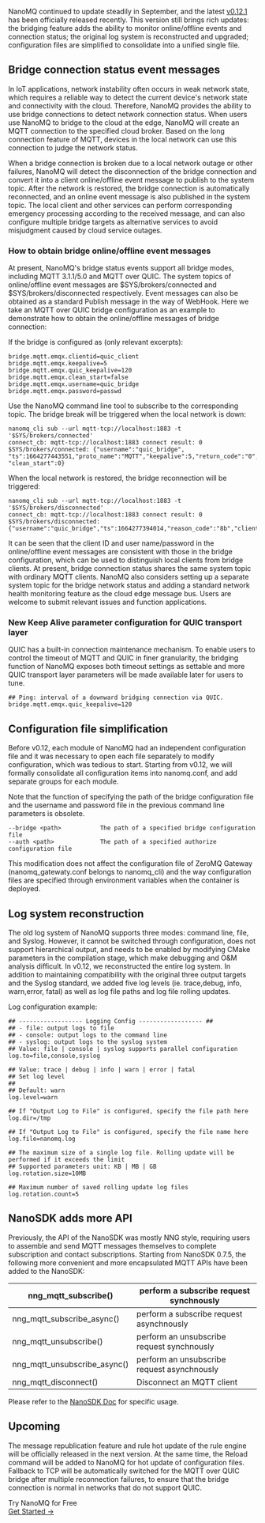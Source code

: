 NanoMQ continued to update steadily in September, and the latest [v0.12.1](https://github.com/nanomq/nanomq/releases/tag/0.12.1) has been officially released recently. This version still brings rich updates: the bridging feature adds the ability to monitor online/offline events and connection status; the original log system is reconstructed and upgraded; configuration files are simplified to consolidate into a unified single file.

## **Bridge connection status event messages**

In IoT applications, network instability often occurs in weak network state, which requires a reliable way to detect the current device's network state and connectivity with the cloud. Therefore, NanoMQ provides the ability to use bridge connections to detect network connection status. When users use NanoMQ to bridge to the cloud at the edge, NanoMQ will create an MQTT connection to the specified cloud broker. Based on the long connection feature of MQTT, devices in the local network can use this connection to judge the network status.

When a bridge connection is broken due to a local network outage or other failures, NanoMQ will detect the disconnection of the bridge connection and convert it into a client online/offline event message to publish to the system topic. After the network is restored, the bridge connection is automatically reconnected, and an online event message is also published in the system topic. The local client and other services can perform corresponding emergency processing according to the received message, and can also configure multiple bridge targets as alternative services to avoid misjudgment caused by cloud service outages.

### **How to obtain bridge online/offline event messages**

At present, NanoMQ's bridge status events support all bridge modes, including MQTT 3.1.1/5.0 and MQTT over QUIC. The system topics of online/offline event messages are $SYS/brokers/connected and $SYS/brokers/disconnected respectively. Event messages can also be obtained as a standard Publish message in the way of WebHook. Here we take an MQTT over QUIC bridge configuration as an example to demonstrate how to obtain the online/offline messages of bridge connection:

If the bridge is configured as (only relevant excerpts):

```
bridge.mqtt.emqx.clientid=quic_client
bridge.mqtt.emqx.keepalive=5
bridge.mqtt.emqx.quic_keepalive=120
bridge.mqtt.emqx.clean_start=false
bridge.mqtt.emqx.username=quic_bridge
bridge.mqtt.emqx.password=passwd
```

Use the NanoMQ command line tool to subscribe to the corresponding topic. The bridge break will be triggered when the local network is down:

```
nanomq_cli sub --url mqtt-tcp://localhost:1883 -t '$SYS/brokers/connected'
connect_cb: mqtt-tcp://localhost:1883 connect result: 0 
$SYS/brokers/connected: {"username":"quic_bridge", "ts":1664277443551,"proto_name":"MQTT","keepalive":5,"return_code":"0","proto_ver":4,"client_id":"quic_client", "clean_start":0}
```

When the local network is restored, the bridge reconnection will be triggered:

```
nanomq_cli sub --url mqtt-tcp://localhost:1883 -t '$SYS/brokers/disconnected'
connect_cb: mqtt-tcp://localhost:1883 connect result: 0 
$SYS/brokers/disconnected: {"username":"quic_bridge","ts":1664277394014,"reason_code":"8b","client_id":"quic_client"}
```

It can be seen that the client ID and user name/password in the online/offline event messages are consistent with those in the bridge configuration, which can be used to distinguish local clients from bridge clients. At present, bridge connection status shares the same system topic with ordinary MQTT clients. NanoMQ also considers setting up a separate system topic for the bridge network status and adding a standard network health monitoring feature as the cloud edge message bus. Users are welcome to submit relevant issues and function applications.

### **New Keep Alive parameter configuration for QUIC transport layer**

QUIC has a built-in connection maintenance mechanism. To enable users to control the timeout of MQTT and QUIC in finer granularity, the bridging function of NanoMQ exposes both timeout settings as settable and more QUIC transport layer parameters will be made available later for users to tune.

```
## Ping: interval of a downward bridging connection via QUIC.
bridge.mqtt.emqx.quic_keepalive=120
```

## Configuration file **simplification**

Before v0.12, each module of NanoMQ had an independent configuration file and it was necessary to open each file separately to modify configuration, which was tedious to start. Starting from v0.12, we will formally consolidate all configuration items into nanomq.conf, and add separate groups for each module.

Note that the function of specifying the path of the bridge configuration file and the username and password file in the previous command line parameters is obsolete.

```
--bridge <path>           The path of a specified bridge configuration file 
--auth <path>             The path of a specified authorize configuration file
```

This modification does not affect the configuration file of ZeroMQ Gateway (nanomq_gatewaty.conf belongs to nanomq_cli) and the way configuration files are specified through environment variables when the container is deployed.

## **Log system reconstruction**

The old log system of NanoMQ supports three modes: command line, file, and Syslog. However, it cannot be switched through configuration, does not support hierarchical output, and needs to be enabled by modifying CMake parameters in the compilation stage, which make debugging and O&M analysis difficult. In v0.12, we reconstructed the entire log system. In addition to maintaining compatibility with the original three output targets and the Syslog standard, we added five log levels (ie. trace,debug, info, warn,error, fatal) as well as log file paths and log file rolling updates.

Log configuration example:

```
## ------------------ Logging Config ------------------ ##
## - file: output logs to file
## - console: output logs to the command line
## - syslog: output logs to the syslog system
## Value: file | console | syslog supports parallel configuration
log.to=file,console,syslog

## Value: trace | debug | info | warn | error | fatal
## Set log level
##
## Default: warn
log.level=warn

## If "Output Log to File" is configured, specify the file path here
log.dir=/tmp

## If "Output Log to File" is configured, specify the file name here
log.file=nanomq.log

## The maximum size of a single log file. Rolling update will be performed if it exceeds the limit
## Supported parameters unit: KB | MB | GB
log.rotation.size=10MB

## Maximum number of saved rolling update log files
log.rotation.count=5
```

## **NanoSDK adds more API**

Previously, the API of the NanoSDK was mostly NNG style, requiring users to assemble and send MQTT messages themselves to complete subscription and contact subscriptions. Starting from NanoSDK 0.7.5, the following more convenient and more encapsulated MQTT APIs have been added to the NanoSDK:

| nng_mqtt_subscribe()         | perform a subscribe request synchnously     |
| ---------------------------- | ------------------------------------------- |
| nng_mqtt_subscribe_async()   | perform a subscribe request asynchnously    |
| nng_mqtt_unsubscribe()       | perform an unsubscribe request synchnously  |
| nng_mqtt_unsubscribe_async() | perform an unsubscribe request asynchnously |
| nng_mqtt_disconnect()        | Disconnect an MQTT client                   |

Please refer to the [NanoSDK Doc](https://github.com/emqx/NanoSDK/blob/0.7.5/docs/man/libnng.3.adoc#mqtt-message-handling) for specific usage.

## **Upcoming**

The message republication feature and rule hot update of the rule engine will be officially released in the next version. At the same time, the Reload command will be added to NanoMQ for hot update of configuration files. Fallback to TCP will be automatically switched for the MQTT over QUIC bridge after multiple reconnection failures, to ensure that the bridge connection is normal in networks that do not support QUIC.




<section class="promotion">
    <div>
        Try NanoMQ for Free
    </div>
    <a href="https://www.emqx.com/en/try?product=nanomq" class="button is-gradient px-5">Get Started →</a>
</section>
